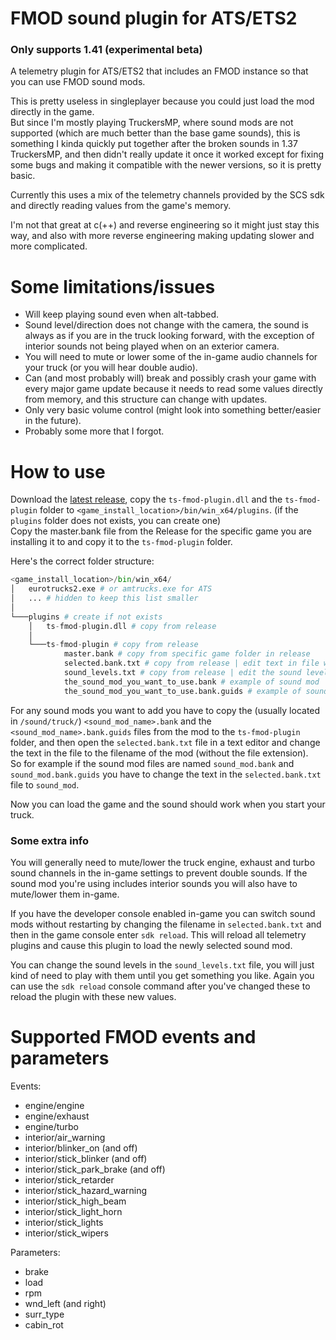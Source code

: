 # FMOD sound plugin for ATS/ETS2

### Only supports 1.41 (experimental beta)

A telemetry plugin for ATS/ETS2 that includes an FMOD instance so that you can use FMOD sound mods.

This is pretty useless in singleplayer because you could just load the mod directly in the game.<br>
But since I'm mostly playing TruckersMP, where sound mods are not supported (which are much better than the base game sounds), this is something I kinda quickly put together after the broken sounds in 1.37 TruckersMP, and then didn't really update it once it worked except for fixing some bugs and making it compatible with the newer versions, so it is pretty basic.

Currently this uses a mix of the telemetry channels provided by the SCS sdk and directly reading values from the game's memory.

I'm not that great at c(++) and reverse engineering so it might just stay this way, and also with more reverse engineering making updating slower and more complicated.

# Some limitations/issues
- Will keep playing sound even when alt-tabbed.
- Sound level/direction does not change with the camera, the sound is always as if you are in the truck looking forward, with the exception of interior sounds not being played when on an exterior camera.
- You will need to mute or lower some of the in-game audio channels for your truck (or you will hear double audio).
- Can (and most probably will) break and possibly crash your game with every major game update because it needs to read some values directly from memory, and this structure can change with updates.
- Only very basic volume control (might look into something better/easier in the future).
- Probably some more that I forgot.

# How to use
Download the [latest release](https://github.com/dariowouters/ts-fmod-plugin/releases/latest), copy the `ts-fmod-plugin.dll` and the `ts-fmod-plugin` folder to `<game_install_location>/bin/win_x64/plugins`. (if the `plugins` folder does not exists, you can create one)<br>
Copy the master.bank file from the Release for the specific game you are installing it to and copy it to the `ts-fmod-plugin` folder.

Here's the correct folder structure:

```python
<game_install_location>/bin/win_x64/
│   eurotrucks2.exe # or amtrucks.exe for ATS
│   ... # hidden to keep this list smaller
│
└───plugins # create if not exists
    │   ts-fmod-plugin.dll # copy from release
    │
    └───ts-fmod-plugin # copy from release
            master.bank # copy from specific game folder in release
            selected.bank.txt # copy from release | edit text in file with sound mod filename you want
            sound_levels.txt # copy from release | edit the sound levels to your liking
            the_sound_mod_you_want_to_use.bank # example of sound mod
            the_sound_mod_you_want_to_use.bank.guids # example of sound mod
```

For any sound mods you want to add you have to copy the (usually located in `/sound/truck/`) `<sound_mod_name>.bank` and the `<sound_mod_name>.bank.guids` files from the mod to the `ts-fmod-plugin` folder, and then open the `selected.bank.txt` file in a text editor and change the text in the file to the filename of the mod (without the file extension).<br>
So for example if the sound mod files are named `sound_mod.bank` and `sound_mod.bank.guids` you have to change the text in the `selected.bank.txt` file to `sound_mod`.

Now you can load the game and the sound should work when you start your truck.

### Some extra info

You will generally need to mute/lower the truck engine, exhaust and turbo sound channels in the in-game settings to prevent double sounds. If the sound mod you're using includes interior sounds you will also have to mute/lower them in-game.

If you have the developer console enabled in-game you can switch sound mods without restarting by changing the filename in `selected.bank.txt` and then in the game console enter `sdk reload`. This will reload all telemetry plugins and cause this plugin to load the newly selected sound mod.

You can change the sound levels in the `sound_levels.txt` file, you will just kind of need to play with them until you get something you like. Again you can use the `sdk reload` console command after you've changed these to reload the plugin with these new values.

# Supported FMOD events and parameters
Events:
- engine/engine
- engine/exhaust
- engine/turbo
- interior/air_warning
- interior/blinker_on (and off)
- interior/stick_blinker (and off)
- interior/stick_park_brake (and off)
- interior/stick_retarder
- interior/stick_hazard_warning
- interior/stick_high_beam
- interior/stick_light_horn
- interior/stick_lights
- interior/stick_wipers

Parameters:
- brake
- load
- rpm
- wnd_left (and right)
- surr_type
- cabin_rot
